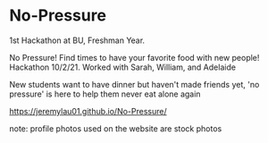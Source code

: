 # No-Pressure

1st Hackathon at BU, Freshman Year.

No Pressure! Find times to have your favorite food with new people! Hackathon 10/2/21. Worked with Sarah, William, and Adelaide 

New students want to have dinner but haven't made friends yet, 'no pressure' is here to help them never eat alone again

https://jeremylau01.github.io/No-Pressure/

note: profile photos used on the website are stock photos
